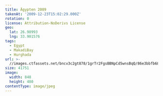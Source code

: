 ```yaml
---
title: Ägypten 2009
takenAt: '2009-12-23T15:02:29.000Z'
rotation: 0
license: Attribution-NoDerivs License
geo:
  lat: 26.98993
  lng: 33.901576
tags:
  - Egypt
  - MakadiBay
  - Hurghada
url: >-
  //images.ctfassets.net/bncv3c2gt878/1grTr2FgsBBNpCd5wnsBqQ/86e3bbfb68987d44f75467a99803b3fb/gypten-2009_4346567768_o
size: 41751
image:
  width: 848
  height: 480
contentType: image/jpeg
---
```


